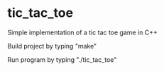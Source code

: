 # tic_tac_toe
Simple implementation of a tic tac toe game in C++

Build project by typing "make"

Run program by typing "./tic_tac_toe"
